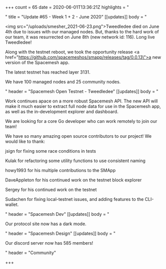 +++
count = 65
date = 2020-06-01T13:36:21Z
highlights = "<p></p>"
title = "Update #65 - Week 1 + 2 - June 2020"
[[updates]]
body = "<p><img src=\"/uploads/smesher_2021-06-23.png\">Tweedledee died on June 4th due to issues with our managed nodes. But, thanks to the hard work of our team, it was resurrected on June 8th (new network id: 116). Long live Tweedledee!</p><p>Along with the testnet reboot, we took the opportunity release <a href=\"https://github.com/spacemeshos/smapp/releases/tag/0.0.13\">a new version of the Spacemesh app</a>.</p><p>The latest testnet has reached layer 3131.</p><p>We have 100 managed nodes and 25 community nodes.</p>"
header = "Spacemesh Open Testnet - Tweedledee"
[[updates]]
body = "<p>Work continues apace on a more robust Spacemesh API. The new API will make it much easier to extract full node data for use in the Spacemesh app, as well as the in-development explorer and dashboard.</p><p>We are looking for a core Go developer who can work remotely to join our team!</p><p>We have so many amazing open source contributors to our project! We would like to thank:</p><p>jsign for fixing some race conditions in tests</p><p>Kulak for refactoring some utility functions to use consistent naming</p><p>howy1993 for his multiple contributions to the SMApp</p><p>DaveAppleton for his continued work on the testnet block explorer</p><p>Sergey for his continued work on the testnet</p><p>Sudachen for fixing local-testnet issues, and adding features to the CLI-wallet.</p>"
header = "Spacemesh Dev"
[[updates]]
body = "<p>Our protocol site now has a dark mode.</p>"
header = "Spacemesh Design"
[[updates]]
body = "<p>Our discord server now has 585 members!</p>"
header = "Community"

+++
